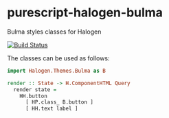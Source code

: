 # purescript-halogen-bulma
Bulma styles classes for Halogen

[![Build Status](https://travis-ci.org/ersocon/purescript-halogen-bulma.svg?branch=master)](https://travis-ci.org/ersocon/purescript-halogen-bulma)


The classes can be used as follows:

```purescript
import Halogen.Themes.Bulma as B

render :: State -> H.ComponentHTML Query
  render state =
    HH.button
      [ HP.class_ B.button ]
      [ HH.text label ]

```
